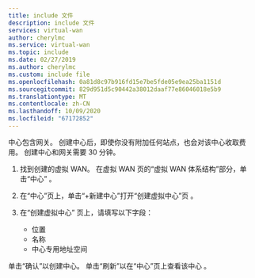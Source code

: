 ```yaml
---
title: include 文件
description: include 文件
services: virtual-wan
author: cherylmc
ms.service: virtual-wan
ms.topic: include
ms.date: 02/27/2019
ms.author: cherylmc
ms.custom: include file
ms.openlocfilehash: 0a81d8c97b916fd15e7be5fde05e9ea25ba1151d
ms.sourcegitcommit: 829d951d5c90442a38012daaf77e86046018e5b9
ms.translationtype: MT
ms.contentlocale: zh-CN
ms.lasthandoff: 10/09/2020
ms.locfileid: "67172852"
---
```

中心包含网关。 创建中心后，即使你没有附加任何站点，也会对该中心收取费用。 创建中心和网关需要 30 分钟。

1. 找到创建的虚拟 WAN。 在虚拟 WAN 页的“虚拟 WAN 体系结构”部分，单击“中心”   。
2. 在“中心”页上，单击“+新建中心”打开“创建虚拟中心”页   。
3. 在“创建虚拟中心”  页上，请填写以下字段：

   * 位置
   * 名称
   * 中心专用地址空间

单击“确认”以创建中心。  单击“刷新”以在“中心”页上查看该中心   。
